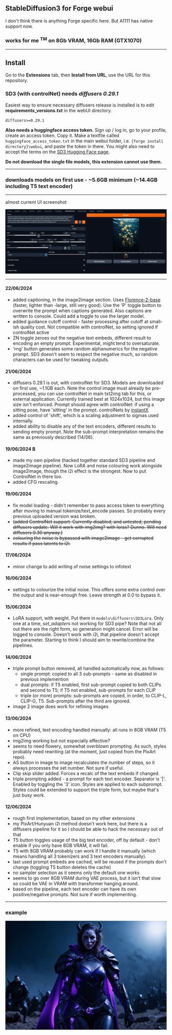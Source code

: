 ## StableDiffusion3 for Forge webui ##
I don't think there is anything Forge specific here. But A1111 has native support now.
### works for me <sup>TM</sup> on 8Gb VRAM, 16Gb RAM (GTX1070) ###

---
## Install ##
Go to the **Extensions** tab, then **Install from URL**, use the URL for this repository.
### SD3 (with controlNet) needs *diffusers 0.29.1* ###

Easiest way to ensure necessary diffusers release is installed is to edit **requirements_versions.txt** in the webUI directory.
```
diffusers>=0.29.1
```

**Also needs a huggingface access token.** Sign up / log in, go to your profile, create an access token. Copy it. Make a textfile called ```huggingface_access_token.txt``` in the main webui folder, i.e. ```{forge install directory}\webui```, and paste the token in there. You might also need to accept the terms on the [SD3 Hugging Face page](https://huggingface.co/stabilityai/stable-diffusion-3-medium-diffusers).

**Do not download the single file models, this extension cannot use them.**

---
### downloads models on first use - ~5.6GB minimum (~14.4GB including T5 text encoder) ###

---
almost current UI screenshot

![](screenshot.png "UI screenshot")

---
#### 22/06/2024 ####
* added captioning, in the image2image section. Uses [Florence-2-base](https://huggingface.co/microsoft/Florence-2-base) (faster, lighter than -large, still very good). Use the 'P' toggle button to overwrite the prompt when captions generated. Also captions are written to console. Could add a toggle to use the larger model.
* added guidance cutoff control - faster processing after cutoff at small-ish quality cost. Not compatible with controlNet, so setting ignored if controlNet active
* ZN toggle zeroes out the negative text embeds, different result to encoding an empty prompt. Experimental, might tend to oversaturate.
* 'rng' button generates some random alphanumerics for the negative prompt. SD3 doesn't seem to respect the negative much, so random characters can be used for tweaking outputs.

#### 21/06/2024 ####
* diffusers 0.29.1 is out, with controlNet for SD3. Models are downloaded on first use, ~1.1GB each. Note the control image must already be pre-processed, you can use controlNet in main txt2img tab for this, or external application. Currently trained best at 1024x1024, but this image size isn't enforced. Prompt should agree with controlNet: if using a sitting pose, have 'sitting' in the prompt. controlNets by [instantX](https://huggingface.co/InstantX)
* added control of 'shift', which is a scaling adjustment to sigmas used internally.
* added ability to disable any of the text encoders, different results to sending empty prompt. Note the sub-prompt interpretation remains the same as previously described (14/06).

#### 19/06/2024 B ####
* made my own pipeline (hacked together standard SD3 pipeline and image2image pipeline). Now LoRA and noise colouring work alongside image2image, though the i2i effect is the strongest. Now to put ControlNet in there too.
* added CFG rescaling.


#### 19/06/2024 ####
* fix model loading - didn't remember to pass access token to everything after moving to manual tokenize/text_encode passes. So probably every previous uploaded version was broken.
* ~~(added ControlNet support. Currently disabled, and untested, pending diffusers update. Will it work with img2img? with loras? Dunno. Will need diffusers 0.30 anyway.)~~
* ~~colouring the noise is bypassed with image2image - get corrupted results if pass latents to i2i.~~

#### 17/06/2024 ####
* minor change to add writing of noise settings to infotext

#### 16/06/2024 ####
* settings to colourize the initial noise. This offers some extra control over the output and is near-enough free. Leave strength at 0.0 to bypass it.

#### 15/06/2024 ####
* LoRA support, with weight. Put them in ```models\diffusers\SD3Lora```. Only one at a time, *set_adapters* not working for SD3 pipe? Note that not all out there are the right form, so generation might cancel. Error will be logged to console. Doesn't work with i2i, that pipeline doesn't accept the parameter. Starting to think I should aim to rewrite/combine the pipelines.

#### 14/06/2024 ####
* triple prompt button removed, all handled automatically now, as follows:
	* single prompt: copied to all 3 sub-prompts - same as disabled in previous implemention
	* dual prompts: if T5 enabled, first sub-prompt copied to both CLIPs and second to T5; if T5 not enabled, sub-prompts for each CLIP
	* triple (or more) prompts: sub-prompts are copied, in order, to CLIP-L, CLIP-G, T5. Sub-prompts after the third are ignored.
* image 2 image does work for refining images


#### 13/06/2024 ####
* more refined, text encoding handled manually: all runs in 8GB VRAM (T5 on CPU)
* img2img working but not especially effective?
* seems to need flowery, somewhat overblown prompting. As such, styles probably need rewriting (at the moment, just copied from the PixArt repo).
* AS button in image to image recalculates the number of steps, so it always processes the set number. Not sure if useful.
* Clip skip slider added. Forces a recalc of the text embeds if changed.
* triple prompting added - a prompt for each text encoder. Separator is '|'. Enabled by toggling the '3' icon. Styles are applied to each subprompt. Styles could be extended to support the triple form, but maybe that's just busy work.

#### 12/06/2024 ####
* rough first implementation, based on my other extensions
* my PixArt/Hunyuan i2i method doesn't work here, but there is a diffusers pipeline for it so I should be able to hack the necessary out of that
* T5 button toggles usage of the big text encoder, off by default - don't enable if you only have 8GB VRAM, it will fail.
* T5 with 8GB VRAM probably can work if I handle it manually (which means handling all 3 tokenizers and 3 text encoders manually).
* last used prompt embeds are cached, will be reused if the prompts don't change (toggling T5 button deletes the cache)
* no sampler selection as it seems only the default one works
* seems to go over 8GB VRAM during VAE process, but it isn't that slow so could be VAE in VRAM with transformer hanging around.
* based on the pipeline, each text encoder can have its own positive/negative prompts. Not sure if worth implementing.

---
### example ###

![](example.png "24 steps, 3.9 CFG, t2i +1 iteration i2i")

